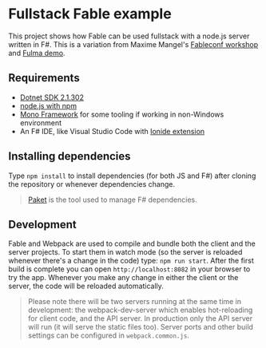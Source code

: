 # Fullstack Fable example

This project shows how Fable can be used fullstack with a node.js server written in F#. This is a variation from Maxime Mangel's [Fableconf workshop](https://github.com/fable-compiler/fableconf-workshops/tree/master/elmish) and [Fulma demo](https://github.com/MangelMaxime/fulma-demo).

## Requirements

- [Dotnet SDK 2.1.302](https://www.microsoft.com/net/download)
- [node.js with npm](https://nodejs.org)
- [Mono Framework](https://www.mono-project.com/download/stable/) for some tooling if working in non-Windows environment
- An F# IDE, like Visual Studio Code with [Ionide extension](http://ionide.io/)

## Installing dependencies

Type `npm install` to install dependencies (for both JS and F#) after cloning the repository or whenever dependencies change.

> [Paket](https://fsprojects.github.io/Paket/) is the tool used to manage F# dependencies.

## Development

Fable and Webpack are used to compile and bundle both the client and the server projects. To start them in watch mode (so the server is reloaded whenever there's a change in the code) type: `npm run start`. After the first build is complete you can open `http://localhost:8082` in your browser to try the app. Whenever you make any change in either the client or the server, the code will be reloaded automatically.

> Please note there will be two servers running at the same time in development: the webpack-dev-server which enables hot-reloading for client code, and the API server. In production only the API server will run (it will serve the static files too). Server ports and other build settings can be configured in `webpack.common.js`.